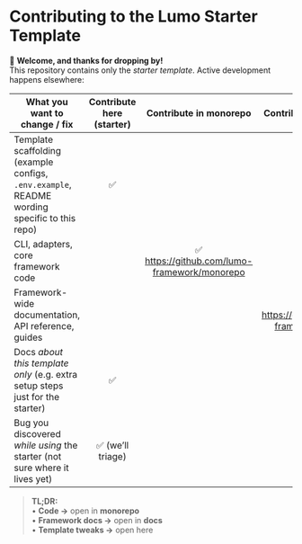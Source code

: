 # Contributing to the **Lumo** Starter Template

👋 **Welcome, and thanks for dropping by!**  
This repository contains only the *starter template*. Active development happens elsewhere:

| What you want to change / fix | Contribute **here** (starter) | Contribute in **monorepo** | Contribute in **docs repo** |
| ----------------------------- | :---------------------------: | :------------------------: | :-------------------------: |
| Template scaffolding (example configs, `.env.example`, README wording specific to this repo) | ✅ | | |
| CLI, adapters, core framework code | | ✅ <https://github.com/lumo-framework/monorepo> | |
| Framework-wide documentation, API reference, guides | | | ✅ <https://github.com/lumo-framework/website> |
| Docs *about this template only* (e.g. extra setup steps just for the starter) | ✅ | | |
| Bug you discovered *while using* the starter (not sure where it lives yet) | ✅ (we’ll triage) | | |

> **TL;DR:**  
> • **Code →** open in **monorepo**  
> • **Framework docs →** open in **docs**  
> • **Template tweaks →** open here
